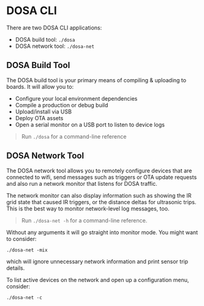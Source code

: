 DOSA CLI
========
There are two DOSA CLI applications:

* DOSA build tool: `./dosa`
* DOSA network tool: `./dosa-net`

DOSA Build Tool
---------------
The DOSA build tool is your primary means of compiling & uploading to boards. It will allow you to:

* Configure your local environment dependencies
* Compile a production or debug build
* Upload/install via USB
* Deploy OTA assets
* Open a serial monitor on a USB port to listen to device logs

> Run `./dosa` for a command-line reference

DOSA Network Tool
-----------------
The DOSA network tool allows you to remotely configure devices that are connected to wifi, send messages such as
triggers or OTA update requests and also run a network monitor that listens for DOSA traffic.

The network monitor can also display information such as showing the IR grid state that caused IR triggers, or the
distance deltas for ultrasonic trips. This is the best way to monitor network-level log messages, too.

> Run `./dosa-net -h` for a command-line reference.

Without any arguments it will go straight into monitor mode. You might want to consider:

    ./dosa-net -mix

which will ignore unnecessary network information and print sensor trip details.

To list active devices on the network and open up a configuration menu, consider:

    ./dosa-net -c

